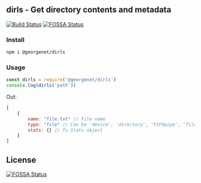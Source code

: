 ## dirls - Get directory contents and metadata
[![Build Status](https://travis-ci.com/gbougakov/dirls.svg?branch=master)](https://travis-ci.com/gbougakov/jebase)
[![FOSSA Status](https://app.fossa.io/api/projects/git%2Bgithub.com%2Fgbougakov%2Fdirls.svg?type=shield)](https://app.fossa.io/projects/git%2Bgithub.com%2Fgbougakov%2Fdirls?ref=badge_shield)
### Install
```bash
npm i @georgenet/dirls
```

### Usage
```js
const dirls = require('@georgenet/dirls')
console.log(dirls('path'))
```
Out:
```js
[
	{
		name: "file.txt" // File name
		type: "file" // Can be 'device', 'directory', 'FIFOpipe', 'file', 'socket', 'symlink' or 'unknown'
		stats: {} // fs.Stats object
	}
]
```


## License
[![FOSSA Status](https://app.fossa.io/api/projects/git%2Bgithub.com%2Fgbougakov%2Fdirls.svg?type=large)](https://app.fossa.io/projects/git%2Bgithub.com%2Fgbougakov%2Fdirls?ref=badge_large)